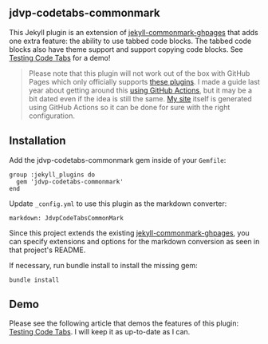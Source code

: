 ## jdvp-codetabs-commonmark

This Jekyll plugin is an extension of [jekyll-commonmark-ghpages] that adds one extra feature: the ability to use tabbed code blocks. The tabbed code blocks also have theme support and support copying code blocks. See [Testing Code Tabs] for a demo!

> Please note that this plugin will not work out of the box with GitHub Pages which only officially supports [these plugins]. I made a guide last year about getting around this [using GitHub Actions], but it may be a bit dated even if the idea is still the same. [My site] itself is generated using GitHub Actions so it can be done for sure with the right configuration.

## Installation

Add the jdvp-codetabs-commonmark gem inside of your `Gemfile`:
```
group :jekyll_plugins do
  gem 'jdvp-codetabs-commonmark'
end
```

Update `_config.yml` to use this plugin as the markdown converter:
```
markdown: JdvpCodeTabsCommonMark
``` 

Since this project extends the existing [jekyll-commonmark-ghpages], you can specify
extensions and options for the markdown conversion as seen in that project's README.

If necessary, run bundle install to install the missing gem:

```
bundle install
```

## Demo

Please see the following article that demos the features of this plugin: [Testing Code Tabs]. I will keep it as up-to-date as I can.

[jekyll-commonmark-ghpages]: https://github.com/github/jekyll-commonmark-ghpages
[these plugins]: https://pages.github.com/versions/
[Testing Code Tabs]: https://jdvp.me/articles/Testing-Code-Tabs
[using GitHub Actions]: https://jdvp.me/articles/Jekyll-with-GitHub-Actions
[My site]: https://jdvp.me/articles/
